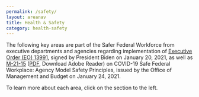 ```yaml
---
permalink: /safety/
layout: areanav
title: Health & Safety
category: health-safety
---
```


The following key areas are part of the Safer Federal Workforce from executive departments and agencies regarding implementation of [Executive Order (EO) 13991](https://www.federalregister.gov/documents/2021/01/25/2021-01766/protecting-the-federal-workforce-and-requiring-mask-wearing), signed by President Biden on January 20, 2021, as well as [M-21-15](https://www.whitehouse.gov/wp-content/uploads/2021/01/M-21-15.pdf) ([PDF](https://get2.adobe.com/reader), Download Adobe Reader) on COVID-19 Safe Federal Workplace: Agency Model Safety Principles, issued by the Office of Management and Budget on January 24, 2021.

To learn more about each area, click on the section to the left.
